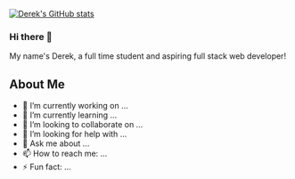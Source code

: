 [![Derek's GitHub stats](https://github-readme-stats.vercel.app/api?username=realDerekTan)](https://github.com/realDerekTan/github-readme-stats)

### Hi there 👋

My name's Derek, a full time student and aspiring full stack web developer! 

## About Me

- 🔭 I’m currently working on ...
- 🌱 I’m currently learning ...
- 👯 I’m looking to collaborate on ...
- 🤔 I’m looking for help with ...
- 💬 Ask me about ...
- 📫 How to reach me: ...
- ⚡ Fun fact: ...
